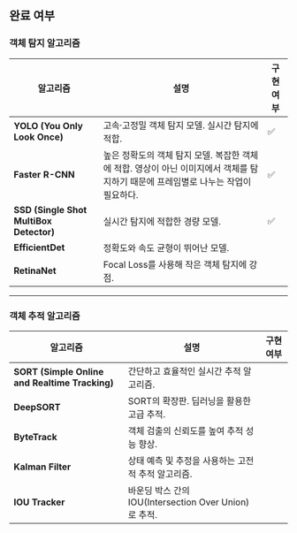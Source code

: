 ## 완료 여부
### **객체 탐지 알고리즘**  
| 알고리즘 | 설명 | 구현 여부 |
|----------|------|-----------|
| **YOLO (You Only Look Once)** | 고속·고정밀 객체 탐지 모델. 실시간 탐지에 적합. | ✅ |
| **Faster R-CNN** | 높은 정확도의 객체 탐지 모델. 복잡한 객체에 적합. 영상이 아닌 이미지에서 객체를 탐지하기 때문에 프레임별로 나누는 작업이 필요하다.| ✅ |
| **SSD (Single Shot MultiBox Detector)** | 실시간 탐지에 적합한 경량 모델. | ✅ |
| **EfficientDet** | 정확도와 속도 균형이 뛰어난 모델. |  |
| **RetinaNet** | Focal Loss를 사용해 작은 객체 탐지에 강점. |  |

---

### **객체 추적 알고리즘**  
| 알고리즘 | 설명 | 구현 여부 |
|----------|------|-----------|
| **SORT (Simple Online and Realtime Tracking)** | 간단하고 효율적인 실시간 추적 알고리즘. |  |
| **DeepSORT** | SORT의 확장판. 딥러닝을 활용한 고급 추적. |  |
| **ByteTrack** | 객체 검출의 신뢰도를 높여 추적 성능 향상. |  |
| **Kalman Filter** | 상태 예측 및 추정을 사용하는 고전적 추적 알고리즘. |  |
| **IOU Tracker** | 바운딩 박스 간의 IOU(Intersection Over Union)로 추적. |  |